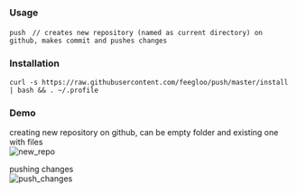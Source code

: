 ### Usage

`push`&nbsp;&nbsp;&nbsp;`// creates new repository (named as current directory) on github, makes commit and pushes changes`

### Installation

`curl -s https://raw.githubusercontent.com/feegloo/push/master/install | bash && . ~/.profile`

### Demo

creating new repository on github, can be empty folder and existing one with files <br>
![new_repo](https://user-images.githubusercontent.com/7686877/63064072-dd490980-beff-11e9-8d10-60071e9c0823.gif)

pushing changes <br>
![push_changes](https://user-images.githubusercontent.com/7686877/63064074-e1752700-beff-11e9-89cd-d8d1806e6496.gif)

